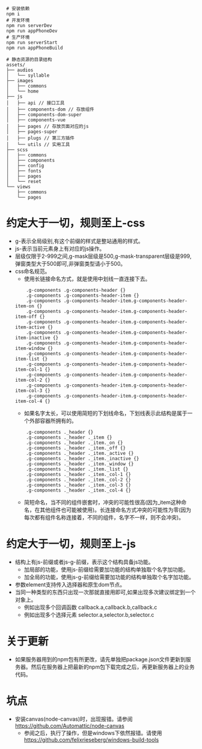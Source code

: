 ```
# 安装依赖
npm i
# 开发环境
npm run serverDev
npm run appPhoneDev
# 生产环境
npm run serverStart
npm run appPhoneBuild
```

```
# 静态资源的目录结构
assets/
├── audios
│   └── syllable
├── images
│   ├── commons
│   └── home
├── js
│   ├── api // 接口工具
│   ├── components-dom // 存放组件
│   ├── components-dom-super
│   ├── components-vue
│   ├── pages // 存放页面对应的js
│   ├── pages-super
│   ├── plugs // 第三方插件
│   └── utils // 实用工具
├── scss
│   ├── commons
│   ├── components
│   ├── config
│   ├── fonts
│   ├── pages
│   └── reset
└── views
    ├── commons
    └── pages
```

# 约定大于一切，规则至上-css
* g-表示全局级别,有这个前缀的样式是整站通用的样式。
* js-表示当前元素身上有对应的js操作。
* 层级仅限于2-999之间,g-mask层级是500,g-mask-transparent层级是999,弹窗类型大于500即可,非弹窗类型请小于500。
* css命名规范。
    - 使用长链接命名方式，就是使用中划线一直连接下去。
    ```
        .g-components .g-components-header {}
        .g-components .g-components-header-item {}
        .g-components .g-components-header-item.g-components-header-item-on {}
        .g-components .g-components-header-item.g-components-header-item-off {}
        .g-components .g-components-header-item.g-components-header-item-active {}
        .g-components .g-components-header-item.g-components-header-item-inactive {}
        .g-components .g-components-header-item.g-components-header-item-window {}
        .g-components .g-components-header-item.g-components-header-item-list {}
        .g-components .g-components-header-item.g-components-header-item-col-1 {}
        .g-components .g-components-header-item.g-components-header-item-col-2 {}
        .g-components .g-components-header-item.g-components-header-item-col-3 {}
        .g-components .g-components-header-item.g-components-header-item-col-4 {}
    ```
    - 如果名字太长，可以使用简短的下划线命名，下划线表示此结构是属于一个外部容器所拥有的。
    ```
        .g-components ._header {}
        .g-components ._header ._item {}
        .g-components ._header ._item._on {}
        .g-components ._header ._item._off {}
        .g-components ._header ._item._active {}
        .g-components ._header ._item._inactive {}
        .g-components ._header ._item._window {}
        .g-components ._header ._item._list {}
        .g-components ._header ._item._col-1 {}
        .g-components ._header ._item._col-2 {}
        .g-components ._header ._item._col-3 {}
        .g-components ._header ._item._col-4 {}
    ```
    - 简短命名，当不同的组件嵌套时，冲突的可能性很高(因为_item这种命名，在其他组件也可能被使用)。长连接命名方式冲突的可能性为零(因为每次都有组件名称连接着，不同的组件，名字不一样，则不会冲突)。

# 约定大于一切，规则至上-js
* 结构上有js-前缀或者js-g-前缀，表示这个结构具备js功能。
    - 加局部的功能，使用js-前缀给需要加功能的结构单独取个名字加功能。
    - 加全局的功能，使用js-g-前缀给需要加功能的结构单独取个名字加功能。
* 参数element支持传入选择器和原生dom节点。
* 当同一种类型的东西只出现一次那就直接用即可,如果出现多次建议绑定到一个对象上。
    - 例如出现多个回调函数 callback.a,callback.b,callback.c
    - 例如出现多个选择元素 selector.a,selector.b,selector.c

# 关于更新
* 如果服务器用到的npm包有所更改，请先单独把package.json文件更新到服务器。然后在服务器上把最新的npm包下载完成之后，再更新服务器上的业务代码。

# 坑点
* 安装canvas(node-canvas)时，出现报错。请参阅 https://github.com/Automattic/node-canvas
    - 参阅之后，执行了操作，但是windows下依然报错。请使用 https://github.com/felixrieseberg/windows-build-tools

